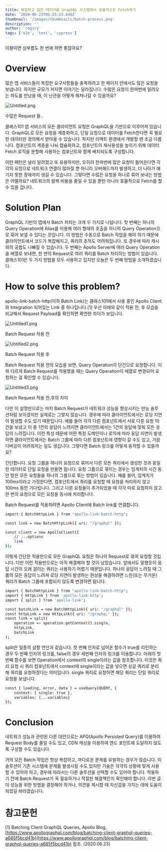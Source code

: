 ```yaml
---
title: 복잡하고 많은 데이터를 GraphQL 시스템에서 효율적으로 Fetch하기
date: '2020-06-23T05:35:23.448Z'
thumbnail: '/images/thumbnails/batch-process.png'
description: ''
author: 'rogiry'
tags: ['e2e', 'test', 'cypress']
---
```


이왕이면 심부름도 한 번에 하면 좋잖아요?

# Overview

많은 앱 서비스들이 복잡한 요구사항들을 충족하려고 한 페이지 안에서도 많은 요청을 보냅니다. 하지만 규모가 커지면 이야기는 달라집니다. 수많은 요청이 한꺼번에 밀려오는 파도를 만났을 때, 이 난관을 어떻게 헤쳐나갈 수 있을까요?

![Untitled.png](Untitled.png)

수많은 Request 들..

클래스101 앱 서비스의 모든 클라이언트 요청은 GraphQL을 기반으로 이루어져 있습니다. GraphQL로 모든 요청을 계층화하고, 단일 요청으로 데이터를 Fetch한다면 꼭 필요한 데이터만 정의해서 받아올 수 있습니다. 하지만 리액트 환경에서 개발할 땐 조금 다릅니다. 컴포넌트의 계층을 나눠 캡슐화하고, 컴포넌트의 재사용성을 높이기 위해 데이터 Fetch 로직을 분할해 사용하는 컴포넌트와 함께 배치되도록 구성합니다.

이런 패턴은 널리 알려졌고 또 유용하지만, 오히려 한꺼번에 많은 요청이 들어온다면 각각의 요청으로 네트워크 연결이 많아질 뿐 아니라 오버헤드까지 발생하고, 더 나아가 예기치 못한 장애까지 생길 수 있습니다. 그렇다면 수많은 요청을 하나로 묶어 보내는 방법은 어떨까요? 네트워크의 왕복 비용을 줄일 수 있을 뿐만 아니라 효율적으로 Fetch를 할 수 있을 겁니다.

# Solution Plan

GraphQL 기반의 앱에서 Batch 처리는 크게 두 가지로 나뉩니다. 첫 번째는 하나의 Query Operation에 Alias를 이용해 여러 형태의 호출을 하나의 Query Operation으로 묶어 보낼 수 있다는 것입니다. 이 방법은 수동으로 Batch 작업을 해야 하기 때문에 클라이언트에서 코드가 복잡해지고, 쿼리의 추적도 어려워집니다. 또 경우에 따라 캐시와의 궁합도 나빠질 수 있습니다. 두 번째는 Apollo Server에 여러 Query Operation을 배열로 보내면, 한 번의 Request로 여러 쿼리를 Batch 처리하는 방법이 있습니다. 클래스101은 두 가지 방법을 모두 사용하고 있지만 오늘은 두 번째 방법을 소개하겠습니다.

# How to solve this problem?

apollo-link-batch-http(이하 Batch Link)는 클래스101에서 사용 중인 Apollo Client와 Integration 되어있는 Link 중 하나입니다.[1] 우선 아래와 같이 적용 전, 후 모습을 비교해서 Request Payload를 확인하면 확연한 차이가 보입니다. 

![Untitled1.png](Untitled1.png)

Batch Request 적용 전

![Untitled2.png](Untitled2.png)

Batch Request 적용 후

Batch Request 적용 전의 모습을 보면, Query Operation이 단건으로 요청합니다. 이와 다르게 Batch Request를 적용했을 때는 Query Operation이 배열로 변경되어 요청하는 걸 확인할 수 있습니다.

![Untitled3.png](Untitled3.png)

Batch Request 적용 전,후의 차이

다만 이 설명만으로는 마치 Batch Request가 네트워크 성능을 향상시키는 만능 솔루션처럼 보이겠지만 실제로는 그렇지 않습니다. 경우에 따라 클라이언트에서는 로딩 지연이 발생할 수도 있기 때문입니다. 예를 들어 각각 다른 컴포넌트에서 서로 다른 요청 10건을 보냈고 이 중 1건의 응답이 느려지면 클라이언트에서는 1건의 응답에 맞춰 모든 응답이 느려집니다. 이런 특성 때문에 어떤 특정 도메인이나 로직에 따라 응답 지연이 발생하면 클라이언트에서는 Batch 그룹에 따라 다른 컴포넌트에 영향이 갈 수도 있고, 가끔 디버깅이 어려워지는 일도 생깁니다. 그렇다면 Batch 링크를 어떻게 동작할 수 있을까요?

간단합니다. 요청 그룹을 하나의 요청으로 묶어서 다른 모든 쿼리에서 생성한 것과 동일한 데이터로 단일 요청을 만들면 됩니다. 요청 그룹으로 묶이는 경우는 임계치의 시간 동안 받은 모든 요청들을 하나의 그룹으로 묶는 방법이 있습니다. 예를 들어, 임계치가 100ms이라고 가정한다면, 컴포넌트에서 쿼리를 요청할 때 요청을 처리하지 않고 100ms 동안 기다립니다. 그리고 다른 요청들이 추가되었을 때 각각 따로 요청하지 않고 한 번의 요청으로 모든 요청을 동시에 처리합니다.

Batch Request를 적용하려면 Apollo Client에 Batch link를 연결합니다.

```bash
import { BatchHttpLink } from "apollo-link-batch-http";

const link = new BatchHttpLink({ uri: "/graphql" });

const client = new ApolloClient({
	// ...options
	link
});
```

이렇게 간단한 적용만으로 모든 GraphQL 요청은 하나의 Request로 묶여 요청할 것입니다. 다만 이런 적용만으로는 아직 해결해야 할 것이 남았습니다. 앞에서도 말했듯이 응답 시간이 오래 걸리는 쿼리는 사용하기 어렵기 때문입니다. 하나의 응답이 느려질 때 그룹의 모든 응답이 느려져 로딩 지연이 발생하는 현상을 해결하려면 느린(또는 무거운) 쿼리가 Batch 그룹에 포함되지 않도록 변경하면 됩니다.

```bash
import { BatchHttpLink } from "apollo-link-batch-http";
import { HttpLink } from 'apollo-link-http';
import { split } from 'apollo-link';

const batchLink = new BatchHttpLink({ uri: "/graphql" });
const httpLink = new HttpLink({ uri: "/graphq;" });
const link = split(
	operation => operation.getContext().single,
	httpLink,
	batchLink
);
```

split은 일종의 삼항 연산과 같습니다. 첫 번째 인자로 넘어온 함수가 true를 리턴하는 경우 두 번째 인자의 링크를, false의 경우 세번째 인자의 링크를 이용합니다. 아래의 첫 번째 함수를 보면 Operation에서 context의 single이라는 값을 참조합니다. 이것은 쿼리 요청 시 쿼리 컴포넌트에서 context에 single이라는 값을 넣으면 싱글 쿼리로 분리해 쿼리를 요청하겠다는 의미입니다. single 쿼리로 요청하면 해당 쿼리는 단일 쿼리로 요청을 보냅니다.

```bash
const { loading, error, data } = useQuery(QUERY, {
	context: { single: true },
	variables: {...variables}
});
```

# Conclusion

네트워크 성능과 관련된 다른 대안으로는 APQ(Apollo Persisted Query)를 이용하여 Request Body를 줄일 수도 있고, CDN 캐싱을 이용하여 엔드 포인트에 도달하지 않도록 구성할 수도 있습니다.

거의 모든 Batch 작업은 항상 복잡하고, 까다로운 문제를 유발하는 경우가 많습니다. 이 솔루션이 기존 시스템에 문제를 발생시킬 수도 있지만 기술은 각각의 상황에 맞게 사용할 수 있어야 하고, 경우에 따라서는 다른 솔루션을 선택할 수도 있어야 합니다. 적용하기 전에 Batch Request가 꼭 필요하거나 적절한 해결책인지 확인해야 합니다. 이번 글이 성능을 위한 방법을 결정해야 하거나, 의견을 제시할 때 자신감을 가지는 데에 도움이 되었길 바라겠습니다. 

# 참고문헌

[1] Batching Client GraphQL Queries, Apollo Blog, [https://www.apollographql.com/blog/batching-client-graphql-queries-a685f5bcd41b](https://www.apollographql.com/blog/batching-client-graphql-queries-a685f5bcd41b) 참조. (2020.06.23)
